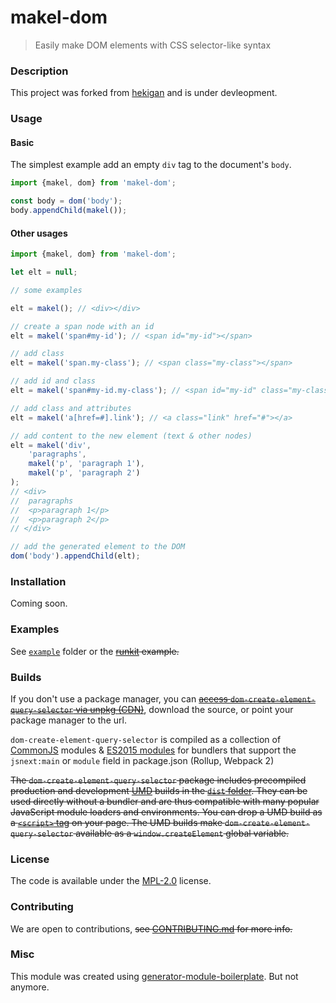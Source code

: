 # makel-dom

> Easily make DOM elements with CSS selector-like syntax

### Description

This project was forked from [hekigan](https://github.com/hekigan/dom-create-element-query-selector) and is under devleopment.

### Usage

#### Basic

The simplest example add an empty `div` tag to the document's `body`.
```js
import {makel, dom} from 'makel-dom';

const body = dom('body');
body.appendChild(makel());
```

#### Other usages
```js
import {makel, dom} from 'makel-dom';

let elt = null;

// some examples

elt = makel(); // <div></div>

// create a span node with an id
elt = makel('span#my-id'); // <span id="my-id"></span>

// add class
elt = makel('span.my-class'); // <span class="my-class"></span>

// add id and class
elt = makel('span#my-id.my-class'); // <span id="my-id" class="my-class"></span>

// add class and attributes
elt = makel('a[href=#].link'); // <a class="link" href="#"></a>

// add content to the new element (text & other nodes)
elt = makel('div',
    'paragraphs',
    makel('p', 'paragraph 1'),
    makel('p', 'paragraph 2')
);
// <div>
//  paragraphs
//  <p>paragraph 1</p>
//  <p>paragraph 2</p>
// </div>

// add the generated element to the DOM
dom('body').appendChild(elt);

```

### Installation
Coming soon.

### Examples

See [`example`](example/script.js) folder or the ~~[runkit](https://runkit.com/hekigan/dom-create-element-query-selector) example.~~

### Builds

If you don't use a package manager, you can ~~[access `dom-create-element-query-selector` via unpkg (CDN)](https://unpkg.com/dom-create-element-query-selector/)~~, download the source, or point your package manager to the url.

`dom-create-element-query-selector` is compiled as a collection of [CommonJS](http://webpack.github.io/docs/commonjs.html) modules & [ES2015 modules](http://www.2ality.com/2014/09/es6-modules-final.html) for bundlers that support the `jsnext:main` or `module` field in package.json (Rollup, Webpack 2)

~~The `dom-create-element-query-selector` package includes precompiled production and development [UMD](https://github.com/umdjs/umd) builds in the [`dist` folder](https://unpkg.com/dom-create-element-query-selector/dist/). They can be used directly without a bundler and are thus compatible with many popular JavaScript module loaders and environments. You can drop a UMD build as a [`<script>` tag](https://unpkg.com/dom-create-element-query-selector) on your page. The UMD builds make `dom-create-element-query-selector` available as a `window.createElement` global variable.~~

### License

The code is available under the [MPL-2.0](LICENSE) license.

### Contributing

We are open to contributions, ~~see [CONTRIBUTING.md](CONTRIBUTING.md) for more info.~~

### Misc

This module was created using [generator-module-boilerplate](https://github.com/duivvv/generator-module-boilerplate). But not anymore.
